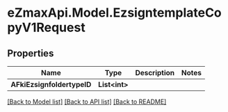 
# eZmaxApi.Model.EzsigntemplateCopyV1Request

## Properties

Name | Type | Description | Notes
------------ | ------------- | ------------- | -------------
**AFkiEzsignfoldertypeID** | **List&lt;int&gt;** |  | 

[[Back to Model list]](../README.md#documentation-for-models)
[[Back to API list]](../README.md#documentation-for-api-endpoints)
[[Back to README]](../README.md)

